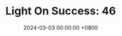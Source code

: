---
title: "Light On Success: 46"
date: 2024-03-03 00:00:00 +0800
categories: [Blogging]
tag: [Blogging]
image: https://pbs.twimg.com/media/GHCpqnHW8AAOF9N?format=jpg&name=large
---